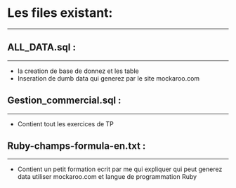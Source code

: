 # Les files existant: #
----------------------
## ALL_DATA.sql :
---------------

* la creation de base de donnez et les table
* Inseration de dumb data qui generez par le site mockaroo.com

## Gestion_commercial.sql :
---------------

* Contient tout les exercices de TP

## Ruby-champs-formula-en.txt :
---------------

* Contient un petit formation ecrit par me qui expliquer qui peut generez data utiliser mockaroo.com et langue de programmation Ruby
